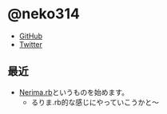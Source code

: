 # @neko314

* [GitHub](https://github.com/neko314)
* [Twitter](https://twitter.com/neko314_)

## 最近

* [Nerima.rb](https://nerimarb.connpass.com/event/123817/)というものを始めます。
  * るりま.rb的な感じにやっていこうかと〜
